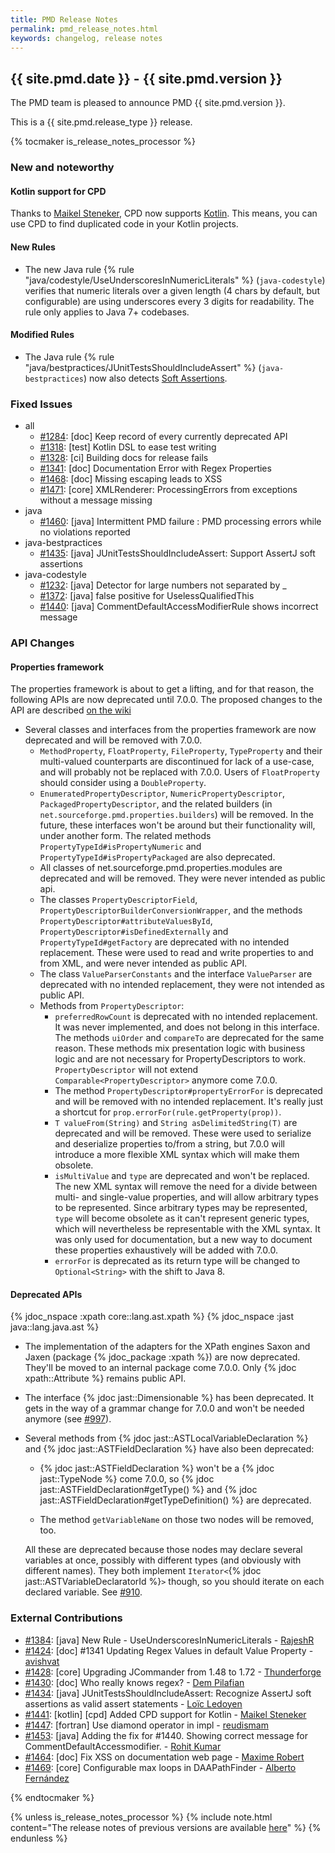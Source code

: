 ```yaml
---
title: PMD Release Notes
permalink: pmd_release_notes.html
keywords: changelog, release notes
---
```


## {{ site.pmd.date }} - {{ site.pmd.version }}

The PMD team is pleased to announce PMD {{ site.pmd.version }}.

This is a {{ site.pmd.release_type }} release.

{% tocmaker is_release_notes_processor %}

### New and noteworthy

#### Kotlin support for CPD

Thanks to [Maikel Steneker](https://github.com/maikelsteneker), CPD now supports [Kotlin](https://kotlinlang.org/).
This means, you can use CPD to find duplicated code in your Kotlin projects.

#### New Rules

*   The new Java rule {% rule "java/codestyle/UseUnderscoresInNumericLiterals" %} (`java-codestyle`)
    verifies that numeric literals over a given length (4 chars by default, but configurable) are using
    underscores every 3 digits for readability. The rule only applies to Java 7+ codebases.

#### Modified Rules

*   The Java rule {% rule "java/bestpractices/JUnitTestsShouldIncludeAssert" %} (`java-bestpractices`)
    now also detects [Soft Assertions](https://github.com/joel-costigliola/assertj-core).

### Fixed Issues
*   all
    *   [#1284](https://github.com/pmd/pmd/issues/1284): \[doc] Keep record of every currently deprecated API
    *   [#1318](https://github.com/pmd/pmd/issues/1318): \[test] Kotlin DSL to ease test writing
    *   [#1328](https://github.com/pmd/pmd/issues/1328): \[ci] Building docs for release fails
    *   [#1341](https://github.com/pmd/pmd/issues/1341): \[doc] Documentation Error with Regex Properties
    *   [#1468](https://github.com/pmd/pmd/issues/1468): \[doc] Missing escaping leads to XSS
    *   [#1471](https://github.com/pmd/pmd/issues/1471): \[core] XMLRenderer: ProcessingErrors from exceptions without a message missing
*   java
    *   [#1460](https://github.com/pmd/pmd/issues/1460): \[java] Intermittent PMD failure : PMD processing errors while no violations reported
*   java-bestpractices
    *   [#1435](https://github.com/pmd/pmd/issues/1435): \[java] JUnitTestsShouldIncludeAssert: Support AssertJ soft assertions
*   java-codestyle
    *   [#1232](https://github.com/pmd/pmd/issues/1232): \[java] Detector for large numbers not separated by _
    *   [#1372](https://github.com/pmd/pmd/issues/1372): \[java] false positive for UselessQualifiedThis
    *   [#1440](https://github.com/pmd/pmd/issues/1440): \[java] CommentDefaultAccessModifierRule shows incorrect message

### API Changes

#### Properties framework

The properties framework is about to get a lifting, and for that reason, the following APIs are
now deprecated until 7.0.0. The proposed changes to the API are described [on the wiki](https://github.com/pmd/pmd/wiki/Property-framework-7-0-0)

* Several classes and interfaces from the properties framework are now deprecated and will be removed with 7.0.0.
  * `MethodProperty`, `FloatProperty`, `FileProperty`, `TypeProperty` and their multi-valued counterparts
    are discontinued for lack of a use-case, and will probably not be replaced with 7.0.0.
    Users of `FloatProperty` should consider using a `DoubleProperty`.
  * `EnumeratedPropertyDescriptor`, `NumericPropertyDescriptor`, `PackagedPropertyDescriptor`, and the related builders
    (in `net.sourceforge.pmd.properties.builders`) will be removed. In the future, these interfaces won't be around
    but their functionality will, under another form. The related methods `PropertyTypeId#isPropertyNumeric` and
    `PropertyTypeId#isPropertyPackaged` are also deprecated.
  * All classes of net.sourceforge.pmd.properties.modules are deprecated and will be removed. They were
    never intended as public api.
  * The classes `PropertyDescriptorField`, `PropertyDescriptorBuilderConversionWrapper`, and the methods
    `PropertyDescriptor#attributeValuesById`, `PropertyDescriptor#isDefinedExternally` and `PropertyTypeId#getFactory` are deprecated with no
    intended replacement. These were used to read and write properties to and from XML, and were never
    intended as public API.
  * The class `ValueParserConstants` and the interface `ValueParser` are deprecated with no intended replacement,
    they were not intended as public API.
  * Methods from `PropertyDescriptor`:
    * `preferredRowCount` is deprecated with no intended replacement. It was never implemented, and does not belong
      in this interface. The methods `uiOrder` and `compareTo` are deprecated for the same reason. These methods mix presentation logic
      with business logic and are not necessary for PropertyDescriptors to work. `PropertyDescriptor` will not
      extend `Comparable<PropertyDescriptor>` anymore come 7.0.0.
    * The method `PropertyDescriptor#propertyErrorFor` is deprecated and will be removed with no intended
      replacement. It's really just a shortcut for `prop.errorFor(rule.getProperty(prop))`.
    * `T valueFrom(String)` and `String asDelimitedString(T)` are deprecated and will be removed. These were
      used to serialize and deserialize properties to/from a string, but 7.0.0 will introduce a more flexible
      XML syntax which will make them obsolete.
    * `isMultiValue` and `type` are deprecated and won't be replaced. The new XML syntax will remove the need
      for a divide between multi- and single-value properties, and will allow arbitrary types to be represented.
      Since arbitrary types may be represented, `type` will become obsolete as it can't represent generic types,
      which will nevertheless be representable with the XML syntax. It was only used for documentation, but a
      new way to document these properties exhaustively will be added with 7.0.0.
    * `errorFor` is deprecated as its return type will be changed to `Optional<String>` with the shift to Java 8.

#### Deprecated APIs

{% jdoc_nspace :xpath core::lang.ast.xpath %}
{% jdoc_nspace :jast java::lang.java.ast %}

*   The implementation of the adapters for the XPath engines Saxon and Jaxen (package {% jdoc_package :xpath %})
    are now deprecated. They'll be moved to an internal package come 7.0.0. Only {% jdoc xpath::Attribute %} remains public API.

*   The interface {% jdoc jast::Dimensionable %} has been deprecated.
    It gets in the way of a grammar change for 7.0.0 and won't be needed anymore (see [#997](https://github.com/pmd/pmd/issues/997)).

*   Several methods from {% jdoc jast::ASTLocalVariableDeclaration %} and {% jdoc jast::ASTFieldDeclaration %} have
    also been deprecated:

    *   {% jdoc jast::ASTFieldDeclaration %} won't be a {% jdoc jast::TypeNode %} come 7.0.0, so
        {% jdoc jast::ASTFieldDeclaration#getType() %} and
        {% jdoc jast::ASTFieldDeclaration#getTypeDefinition() %} are deprecated.

    *   The method `getVariableName` on those two nodes will be removed, too.

    All these are deprecated because those nodes may declare several variables at once, possibly
    with different types (and obviously with different names). They both implement `Iterator<`{% jdoc jast::ASTVariableDeclaratorId %}`>`
    though, so you should iterate on each declared variable. See [#910](https://github.com/pmd/pmd/issues/910).

### External Contributions

*   [#1384](https://github.com/pmd/pmd/pull/1384): \[java] New Rule - UseUnderscoresInNumericLiterals - [RajeshR](https://github.com/rajeshggwp)
*   [#1424](https://github.com/pmd/pmd/pull/1424): \[doc] #1341 Updating Regex Values in default Value Property - [avishvat](https://github.com/vishva007)
*   [#1428](https://github.com/pmd/pmd/pull/1428): \[core] Upgrading JCommander from 1.48 to 1.72 - [Thunderforge](https://github.com/Thunderforge)
*   [#1430](https://github.com/pmd/pmd/pull/1430): \[doc] Who really knows regex? - [Dem Pilafian](https://github.com/dpilafian)
*   [#1434](https://github.com/pmd/pmd/pull/1434): \[java] JUnitTestsShouldIncludeAssert: Recognize AssertJ soft assertions as valid assert statements - [Loïc Ledoyen](https://github.com/ledoyen)
*   [#1441](https://github.com/pmd/pmd/pull/1441): \[kotlin] [cpd] Added CPD support for Kotlin - [Maikel Steneker](https://github.com/maikelsteneker)
*   [#1447](https://github.com/pmd/pmd/pull/1447): \[fortran] Use diamond operator in impl - [reudismam](https://github.com/reudismam)
*   [#1453](https://github.com/pmd/pmd/pull/1453): \[java] Adding the fix for #1440. Showing correct message for CommentDefaultAccessmodifier. - [Rohit Kumar](https://github.com/stationeros)
*   [#1464](https://github.com/pmd/pmd/pull/1464): \[doc] Fix XSS on documentation web page - [Maxime Robert](https://github.com/marob)
*   [#1469](https://github.com/pmd/pmd/pull/1469): \[core] Configurable max loops in DAAPathFinder - [Alberto Fernández](https://github.com/albfernandez)

{% endtocmaker %}

{% unless is_release_notes_processor %}
    {% include note.html content="The release notes of previous versions are available [here](pmd_release_notes_old.html)" %}
{% endunless %}

